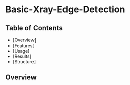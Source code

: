 # Basic-Xray-Edge-Detection

## Table of Contents
- [Overview]
- [Features]
- [Usage]
- [Results]
- [Structure]

## Overview
